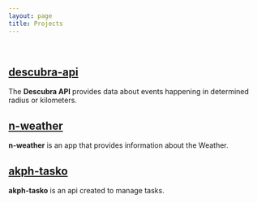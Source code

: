 ```yaml
---
layout: page
title: Projects
---
```


<br/>

## <a href="https://github.com/kewynakshlley/descubra-api" target="_blank">descubra-api</a>

The **Descubra API** provides data about events happening in determined radius or kilometers.


## <a href="https://github.com/kewynakshlley/n-weather" target="_blank">n-weather</a>


**n-weather** is an app that provides information about the Weather. 

## <a href="https://github.com/kewynakshlley/akph-tasko" target="_blank">akph-tasko</a>


**akph-tasko** is an api created to manage tasks.
